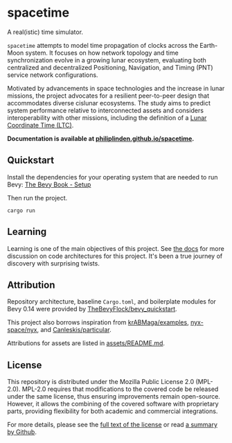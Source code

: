 # spacetime

A real(istic) time simulator.

`spacetime` attempts to model time propagation of clocks across the Earth-Moon system. It focuses on how network
topology and time synchronization evolve in a growing lunar ecosystem, evaluating both centralized and decentralized
Positioning, Navigation, and Timing (PNT) service network configurations. 

Motivated by advancements in space technologies and the increase in lunar missions, the project advocates for a
resilient peer-to-peer design that accommodates diverse cislunar ecosystems. The study aims to predict system
performance relative to interconnected assets and considers interoperability with other missions, including the
definition of a [Lunar Coordinate Time (LTC)](https://www.openlunar.org/research/brief-on-lunar-coordinated-time).

**Documentation is available at [philiplinden.github.io/spacetime](https://philiplinden.github.io/spacetime/).**

## Quickstart

Install the dependencies for your operating system that are needed to run Bevy: [The Bevy Book - Setup](https://bevyengine.org/learn/book/getting-started/setup/)

Then run the project.

```shell
cargo run
```

## Learning

Learning is one of the main objectives of this project. See [the docs](https://philiplinden.github.io/spacetime) for more
discussion on code architectures for this project. It's been a true journey of discovery with surprising twists.

## Attribution

Repository architecture, baseline `Cargo.toml`, and boilerplate modules for Bevy 0.14 were provided by
[TheBevyFlock/bevy_quickstart](https://github.com/TheBevyFlock/bevy_quickstart).

This project also borrows inspiration from 
[krABMaga/examples](https://github.com/krABMaga/examples),
[nyx-space/nyx](https://github.com/nyx-space/nyx), and
[Canleskis/particular](https://github.com/Canleskis/particular).

Attributions for assets are listed in [assets/README.md](assets/README.md).

## License
This repository is distributed under the Mozilla Public License 2.0 (MPL-2.0). MPL-2.0 requires that modifications to
the covered code be released under the same license, thus ensuring improvements remain open-source. However, it allows
the combining of the covered software with proprietary parts, providing flexibility for both academic and commercial
integrations.

For more details, please see the [full text of the license](./LICENSE) or read [a summary by
Github](https://choosealicense.com/licenses/mpl-2.0/).
